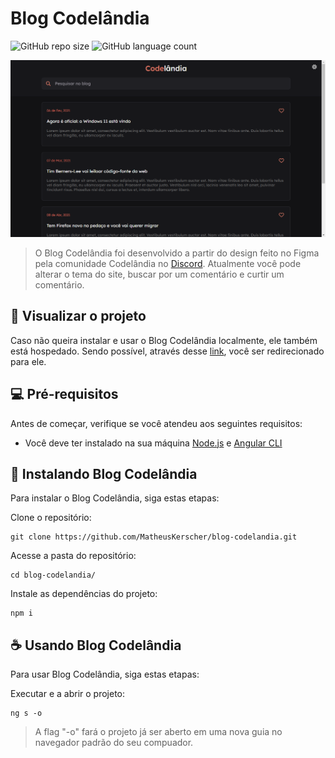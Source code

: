 # Blog Codelândia

![GitHub repo size](https://img.shields.io/github/repo-size/MatheusKerscher/blog-codelandia?style=for-the-badge)
![GitHub language count](https://img.shields.io/github/languages/count/MatheusKerscher/blog-codelandia?style=for-the-badge)


<img src="src/assets/preview/preview.png" alt="Página do blog codelândia">

> O Blog Codelândia foi desenvolvido a partir do design feito no Figma  pela comunidade Codelândia no [Discord](https://discord.gg/uHWE7QbXnp). Atualmente você pode alterar o tema do site, buscar por um comentário e curtir um comentário.

## 🥳 Visualizar o projeto

Caso não queira instalar e usar o Blog Codelândia localmente, ele também está hospedado. Sendo possível, através desse [link](https://meu-blog-codelandia.netlify.app/), você ser redirecionado para ele.

## 💻 Pré-requisitos

Antes de começar, verifique se você atendeu aos seguintes requisitos:
 
- Você deve ter instalado na sua máquina [Node.js](https://nodejs.org/en) e [Angular CLI](https://angular.io/guide/setup-local)

## 🚀 Instalando Blog Codelândia

Para instalar o Blog Codelândia, siga estas etapas:

Clone o repositório:

```
git clone https://github.com/MatheusKerscher/blog-codelandia.git
```

Acesse a pasta do repositório:

```
cd blog-codelandia/
```

Instale as dependências do projeto:
``` 
npm i
```

## ☕ Usando Blog Codelândia

Para usar Blog Codelândia, siga estas etapas:

Executar e a abrir o projeto:
```
ng s -o
```

> A flag "-o" fará o projeto já ser aberto em uma nova guia no navegador padrão do seu compuador.

